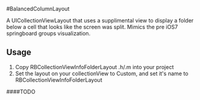#BalancedColumnLayout

A UICollectionViewLayout that uses a supplimental view to display a folder below a cell that looks like the screen was split.  Mimics the pre iOS7 springboard groups visualization.

## Usage

1. Copy RBCollectionViewInfoFolderLayout .h/.m into your project
2. Set the layout on your collectionView to Custom, and set it's name to RBCollectionViewInfoFolderLayout

####TODO